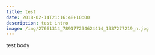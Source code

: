 ```yaml
---
title: test
date: 2018-02-14T21:16:48+10:00
description: test intro
image: /img/27661314_789177234624414_1337277219_n.jpg
---
```

test body
